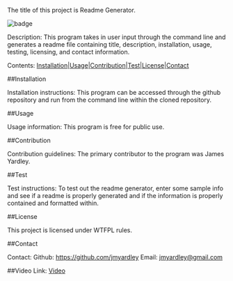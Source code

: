 The title of this project is Readme Generator.

![badge](https://img.shields.io/badge/License-WTFPL-brightgreen)

Description: 
This program takes in user input through the command line and generates a readme file containing title, description, installation, usage, testing, licensing, and contact information.

Contents: [Installation](#Installation)|[Usage](#Usage)|[Contribution](#Contribution)|[Test](#Test)|[License](#License)|[Contact](#Contact) 

##Installation

 Installation instructions: 
This program can be accessed through the github repository and run from the command line within the cloned repository.

##Usage

 Usage information: 
This program is free for public use.

##Contribution

 Contribution guidelines: 
The primary contributor to the program was James Yardley.

##Test

 Test instructions: 
To test out the readme generator, enter some sample info and see if a readme is properly generated and if the information is properly contained and formatted within.

##License

 This project is licensed under WTFPL rules.

##Contact

 Contact: 
Github: https://github.com/jmyardley 
Email: jmyardley@gmail.com

##Video Link:
[Video](https://drive.google.com/file/d/1dr8SMBIxD5fxL5knSX-DJg8UPiUrxvJ-/view)